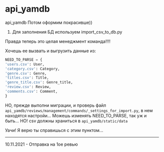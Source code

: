# api_yamdb
api_yamdb
Потом оформим покрасивше))


1)  Для заполнения БД используем  import_csv_to_db.py

Правда теперь это целая менеджмент команда!!!!

Хочешь ее вызвать и выгрузить данные из: 
```python
NEED_TO_PARSE = {
'users.csv': User,
'category.csv': Category,
'genre.csv': Genre,
'titles.csv': Title,
'genre_title.csv': Genre_title,
'review.csv': Review,
'comments.csv': Comment,
}
```
НО, прежде выполни миграции, и проверь файл `api_yamdb/reviews/management/commands/_settings_for_import.py`, в нем находятся настройи... Можешь изменять NEED_TO_PARSE, так уж и быть... НО! csv должны храниться в `api_yamdb/static/data`

Уачи! Я верю ты справишься с этим пунктом...
    
___
10.11.2021 - Отправка на 1ое ревью